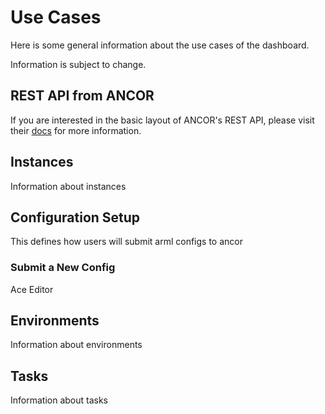 # Use Cases

Here is some general information about the use cases of the dashboard.

Information is subject to change.

## REST API from ANCOR

If you are interested in the basic layout of ANCOR's REST API, please visit their [docs](https://github.com/arguslab/ancor/blob/master/doc/design.md) for more information.

## Instances

Information about instances

## Configuration Setup

This defines how users will submit arml configs to ancor

### Submit a New Config

Ace Editor

## Environments

Information about environments

## Tasks

Information about tasks
